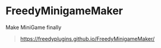 # FreedyMinigameMaker
Make MiniGame finally

> https://freedyplugins.github.io/FreedyMinigameMaker/
